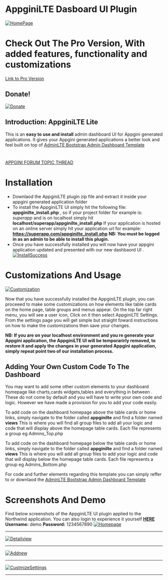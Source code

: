 # AppginiLTE Dasboard UI Plugin


[![HomePage](https://payherokenya.com/appginilte/FireShot%20Capture%20041%20-%20Northwind%20-%20Homepage%20-%20localhost.png)](https://payherokenya.com/appginilte/FireShot%20Capture%20041%20-%20Northwind%20-%20Homepage%20-%20localhost.png)
# Check Out The Pro Version, With added features, functionality and customizations

[Link to Pro Version](https://portals.docsie.io/ronthedev/ronthedev-docs/ronthedev-docs-platinum/appginilte-pro/deployment_9gnlh6Jl5RYLgSnjV/)

## Donate!
[![Donate](https://img.shields.io/badge/Donate-PayPal-green.svg)](https://www.paypal.com/donate/?hosted_button_id=LK3UXEMV785XA)

## Introduction: AppginiLTE Lite
This is an **easy to use and install** admin dashboard UI for Appgini generated applications.
It gives your Appgini generated applications a better look and feel built on top of [AdminLTE Bootstrap Admin Dashboard Template](https://adminlte.io "AdminLTE Bootstrap Admin Dashboard Template") 
#
[APPGINI FORUM TOPIC THREAD](https://link.co.ke/5jtxp8j/)
#
# Installation
- Downlaod the AppginiLTE plugin zip file and extract it inside your appgini generated application folder
- To install the AppginiLTE UI simply hit the following file: **appginilte_install.php** , so if your project folder for example is: *superapp* and is on localhost simply hit **localhost/superapp/appginilte_install.php** 
If your application is hosted on an online server simply hit your application url for example: **https://superapp.com/appginilte_install.php**
**NB: You must be logged in as an admin to be able to install this plugin.**
- Once you have successfully installed you will now have your appgini application updated and presented with our new dashbaord UI .
[![InstallSuccess](https://payherokenya.com/appginilte/FireShot%20Capture%20046%20-%20Northwind%20-%20localhost.png)](https://payherokenya.com/appginilte/FireShot%20Capture%20046%20-%20Northwind%20-%20localhost.png)

# Customizations And Usage

[![Customization](https://payherokenya.com/appginilte/FireShot%20Capture%20045%20-%20Northwind%20-%20localhost.png)](https://payherokenya.com/appginilte/FireShot%20Capture%20045%20-%20Northwind%20-%20localhost.png)

Now that you have successfully installed the AppginiLTE plugin, you can proceeed to make some customizations on how elements like table cards on the home page, table groups and menus appear.
On the top far right menu, you will see a user icon, Click on it then select AppginiLTE Settings.
From the settings page you will get simple but straight foward instructions on how to make the customizations then save your changes.

**NB: If you are on your localhost environment and you re generate your Appgini application, the AppginiLTE UI will be temporarirly removed, to restore it and apply the changes in your generated Appgini application, simply repeat point two of our installation process.**

## Adding Your Own Custom Code To The Dashboard
You may want to add some other custom elements to your dashboard homepage like charts,cards widgets,tables and everything in between . These do not come by default and you will have to write your own code and logic. However we have made a provision for you to add your code easily. 

To add code on the dashboard homepage above the table cards or home links, simply navigate to the folder called **appginilte** and find a folder named **views** This is where you will find all group files to add all your logic and code that will display above the homepage table cards. Each file represents a group eg Admins_Top.php

To add code on the dashboard homepage below the table cards or home links, simply navigate to the folder called **appginilte** and find a folder named **views** This is where you will add all group files to add your logic and code that will display below the homepage table cards. Each file represents a group eg Admins_Bottom.php

For code and further elements regarding this template you can simply reffer to or downlaod the [AdminLTE Bootstrap Admin Dashboard Template](https://adminlte.io/ "AdminLTE Bootstrap Admin Dashboard Template")

# Screenshots And Demo

Find below screenshots  of the AppginiLTE UI plugin applied to the Northwind application. You can also login to experience it yourself [ **HERE**](https://payherokenya.com/northwind " HERE") **Username:** demo **Password:** 1234567890
[![Homepage](https://payherokenya.com/appginilte/FireShot%20Capture%20041%20-%20Northwind%20-%20Homepage%20-%20localhost.png)](https://payherokenya.com/appginilte/FireShot%20Capture%20041%20-%20Northwind%20-%20Homepage%20-%20localhost.png)

------------

[![Detailview](https://payherokenya.com/appginilte/FireShot%20Capture%20042%20-%20Northwind%20-%20localhost.png)](https://payherokenya.com/appginilte/FireShot%20Capture%20042%20-%20Northwind%20-%20localhost.png)

------------

[![Addnew](https://payherokenya.com/appginilte/FireShot%20Capture%20043%20-%20Northwind%20-%20localhost.png)](https://payherokenya.com/appginilte/FireShot%20Capture%20043%20-%20Northwind%20-%20localhost.png)

------------

[![CustmizeSettings](https://payherokenya.com/appginilte/FireShot%20Capture%20044%20-%20Northwind%20-%20localhost.png)](https://payherokenya.com/appginilte/FireShot%20Capture%20044%20-%20Northwind%20-%20localhost.png)

------------
